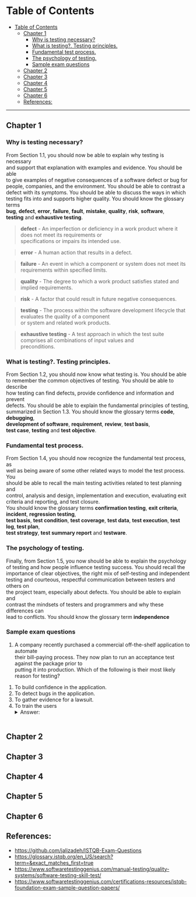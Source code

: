 # Table of Contents
- [Table of Contents](#table-of-contents)
  - [Chapter 1](#chapter-1)
    - [Why is testing necessary?](#why-is-testing-necessary)
    - [What is testing?. Testing principles.](#what-is-testing-testing-principles)
    - [Fundamental test process.](#fundamental-test-process)
    - [The psychology of testing.](#the-psychology-of-testing)
    - [Sample exam questions](#sample-exam-questions)
  - [Chapter 2](#chapter-2)
  - [Chapter 3](#chapter-3)
  - [Chapter 4](#chapter-4)
  - [Chapter 5](#chapter-5)
  - [Chapter 6](#chapter-6)
  - [References:](#references)

---

## Chapter 1

### Why is testing necessary?  

From Section 1.1, you should now be able to explain why testing is necessary  
and support that explanation with examples and evidence. You should be able  
to give examples of negative consequences of a software defect or bug for  
people, companies, and the environment. You should be able to contrast a  
defect with its symptoms. You should be able to discuss the ways in which  
testing fits into and supports higher quality. You should know the glossary terms  
**bug**, **defect**, **error**, **failure**, **fault**, **mistake**, **quality**, **risk**, **software**,  
**testing** and **exhaustive testing**.  

> **defect** - An imperfection or deficiency in a work product where it does not meet its requirements or  
specifications or impairs its intended use.

> **error** - A human action that results in a defect.

> **failure** - An event in which a component or system does not meet its requirements within specified limits.

> **quality** - The degree to which a work product satisfies stated and implied requirements.

> **risk** - A factor that could result in future negative consequences. 

> **testing** - The process within the software development lifecycle that evaluates the quality of a component  
or system and related work products.

> **exhaustive testing** - A test approach in which the test suite comprises all combinations of input values and  
preconditions.

### What is testing?. Testing principles.

From Section 1.2, you should now know what testing is. You should be able  
to remember the common objectives of testing. You should be able to describe  
how testing can find defects, provide confidence and information and prevent  
defects. You should be able to explain the fundamental principles of testing,  
summarized in Section 1.3. You should know the glossary terms **code**, **debugging**,  
**development of software**, **requirement**, **review**, **test basis**,  
**test case**, **testing** and **test objective**.  

### Fundamental test process.

From Section 1.4, you should now recognize the fundamental test process, as  
well as being aware of some other related ways to model the test process. You  
should be able to recall the main testing activities related to test planning and  
control, analysis and design, implementation and execution, evaluating exit criteria and reporting, and test closure.   
You should know the glossary terms **confirmation testing**, **exit criteria**, **incident**, **regression testing**,   
**test basis**, **test condition**, **test coverage**, **test data**, **test execution**, **test log**, **test plan**,  
**test strategy**, **test summary report** and **testware**.

### The psychology of testing.

Finally, from Section 1.5, you now should be able to explain the psychology  
of testing and how people influence testing success. You should recall the  
importance of clear objectives, the right mix of self-testing and independent  
testing and courteous, respectful communication between testers and others on  
the project team, especially about defects. You should be able to explain and  
contrast the mindsets of testers and programmers and why these differences can  
lead to conflicts. You should know the glossary term **independence**  

### Sample exam questions

1) A company recently purchased a commercial off-the-shelf application to automate  
their bill-paying process. They now plan to run an acceptance test against the package prior to  
putting it into production. Which of the following is their most likely reason for testing?  

1. To build confidence in the application.
1. To detect bugs in the application.
1. To gather evidence for a lawsuit.
1. To train the users
    <details><summary>Answer:</summary>1</details></br>


## Chapter 2

## Chapter 3

## Chapter 4

## Chapter 5

## Chapter 6


## References:
- https://github.com/jalizadeh/ISTQB-Exam-Questions
- https://glossary.istqb.org/en_US/search?term=&exact_matches_first=true
- https://www.softwaretestinggenius.com/manual-testing/quality-systems/software-testing-skill-test/
- https://www.softwaretestinggenius.com/certifications-resources/istqb-foundation-exam-sample-question-papers/

